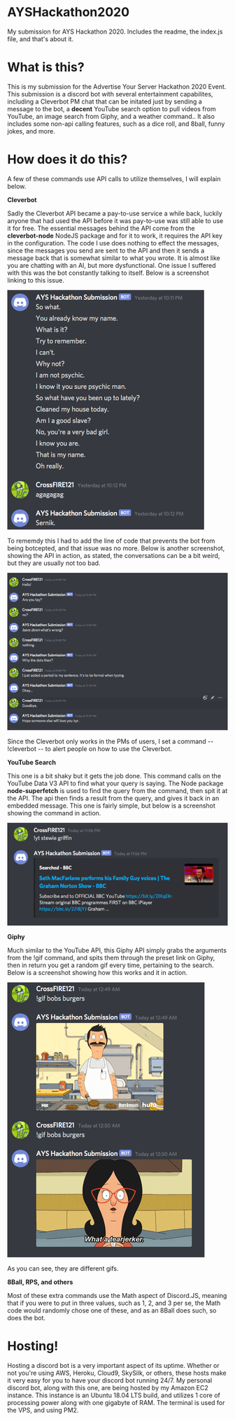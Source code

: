 # AYSHackathon2020
My submission for AYS Hackathon 2020. Includes the readme, the index.js file, and that's about it.

# What is this?
This is my submission for the Advertise Your Server Hackathon 2020 Event. This submission is a discord bot with several entertainment capabilites, including a Cleverbot PM chat that can be initated just by sending a message to the bot, a **decent** YouTube search option to pull videos from YouTube, an image search from Giphy, and a weather command.. It also includes some non-api calling features, such as a dice roll, and 8ball, funny jokes, and more.

# How does it do this?
A few of these commands use API calls to utilize themselves, I will explain below.

**Cleverbot**

Sadly the Cleverbot API became a pay-to-use service a while back, luckily anyone that had used the API before it was pay-to-use was still able to use it for free. The essential messages behind the API come from the **cleverbot-node** NodeJS package and for it to work, it requires the API key in the configuration. The code I use does nothing to effect the messages, since the messages you send are sent to the API and then it sends a message back that is somewhat similar to what you wrote. It is almost like you are chatting with an AI, but more dysfunctional. One issue I suffered with this was the bot constantly talking to itself. Below is a screenshot linking to this issue.

![](https://github.com/CrossFIRE121/AYSHackathon2020/blob/master/Screen%20Shot%202020-07-21%20at%2011.35.12%20PM.png)

To rememdy this I had to add the line of code that prevents the bot from being botcepted, and that issue was no more. Below is another screenshot, showing the API in action, as stated, the conversations can be a bit weird, but they are usually not too bad.

![](https://github.com/CrossFIRE121/AYSHackathon2020/blob/master/screencap2.png)

Since the Cleverbot only works in the PMs of users, I set a command -- !cleverbot -- to alert people on how to use the Cleverbot.

**YouTube Search**

This one is a bit shaky but it gets the job done. This command calls on the YouTube Data V3 API to find what your query is saying. The Node package **node-superfetch** is used to find the query from the command, then spit it at the API. The api then finds a result from the query, and gives it back in an embedded message. This one is fairly simple, but below is a screenshot showing the command in action.

![](https://github.com/CrossFIRE121/AYSHackathon2020/blob/master/screencap3.png)

**Giphy**

Much similar to the YouTube API, this Giphy API simply grabs the arguments from the !gif command, and spits them through the preset link on Giphy, then in return you get a random gif every time, pertaining to the search. Below is a screenshot showing how this works and it in action.

![](https://github.com/CrossFIRE121/AYSHackathon2020/blob/master/screencap4.png)

As you can see, they are different gifs.

**8Ball, RPS, and others**

Most of these extra commands use the Math aspect of Discord.JS, meaning that if you were to put in three values, such as 1, 2, and 3 per se, the Math code would randomly chose one of these, and as an 8Ball does such, so does the bot.

# Hosting!
Hosting a discord bot is a very important aspect of its uptime. Whether or not you're using AWS, Heroku, Cloud9, SkySilk, or others, these hosts make it very easy for you to have your discord bot running 24/7. My personal discord bot, along with this one, are being hosted by my Amazon EC2 instance. This instance is an Ubuntu 18.04 LTS build, and utilizes 1 core of processing power along with one gigabyte of RAM. The terminal is used for the VPS, and using PM2.


